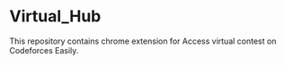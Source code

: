 # Virtual_Hub
This repository contains chrome extension for Access virtual contest on Codeforces Easily.
